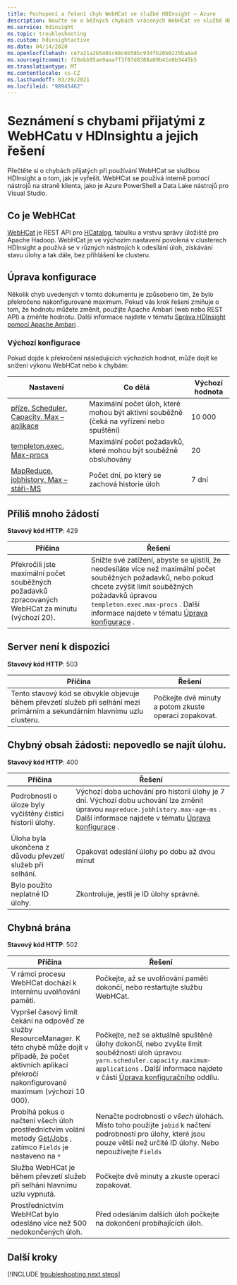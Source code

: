 ```yaml
---
title: Pochopení a řešení chyb WebHCat ve službě HDInsight – Azure
description: Naučte se o běžných chybách vrácených WebHCat ve službě HDInsight a o tom, jak je vyřešit.
ms.service: hdinsight
ms.topic: troubleshooting
ms.custom: hdinsightactive
ms.date: 04/14/2020
ms.openlocfilehash: ce7a21a2b5401c68c6b58bc934fb20b0225ba8ad
ms.sourcegitcommit: f28ebb95ae9aaaff3f87d8388a09b41e0b3445b5
ms.translationtype: MT
ms.contentlocale: cs-CZ
ms.lasthandoff: 03/29/2021
ms.locfileid: "98945462"
---
```

# <a name="understand-and-resolve-errors-received-from-webhcat-on-hdinsight"></a>Seznámení s chybami přijatými z WebHCatu v HDInsightu a jejich řešení

Přečtěte si o chybách přijatých při používání WebHCat se službou HDInsight a o tom, jak je vyřešit. WebHCat se používá interně pomocí nástrojů na straně klienta, jako je Azure PowerShell a Data Lake nástrojů pro Visual Studio.

## <a name="what-is-webhcat"></a>Co je WebHCat

[WebHCat](https://cwiki.apache.org/confluence/display/Hive/WebHCat) je REST API pro [HCatalog](https://cwiki.apache.org/confluence/display/Hive/HCatalog), tabulku a vrstvu správy úložiště pro Apache Hadoop. WebHCat je ve výchozím nastavení povolená v clusterech HDInsight a používá se v různých nástrojích k odesílání úloh, získávání stavu úlohy a tak dále, bez přihlášení ke clusteru.

## <a name="modifying-configuration"></a>Úprava konfigurace

Několik chyb uvedených v tomto dokumentu je způsobeno tím, že bylo překročeno nakonfigurované maximum. Pokud vás krok řešení zmiňuje o tom, že hodnotu můžete změnit, použijte Apache Ambari (web nebo REST API) a změňte hodnotu. Další informace najdete v tématu [Správa HDInsight pomocí Apache Ambari](hdinsight-hadoop-manage-ambari.md) .

### <a name="default-configuration"></a>Výchozí konfigurace

Pokud dojde k překročení následujících výchozích hodnot, může dojít ke snížení výkonu WebHCat nebo k chybám:

| Nastavení | Co dělá | Výchozí hodnota |
| --- | --- | --- |
| [příze. Scheduler. Capacity. Max – aplikace][maximum-applications] |Maximální počet úloh, které mohou být aktivní souběžně (čeká na vyřízení nebo spuštění) |10 000 |
| [templeton.exec. Max-procs][max-procs] |Maximální počet požadavků, které mohou být souběžně obsluhovány |20 |
| [MapReduce. jobhistory. Max – stáří-MS][max-age-ms] |Počet dní, po který se zachová historie úloh |7 dní |

## <a name="too-many-requests"></a>Příliš mnoho žádostí

**Stavový kód HTTP**: 429

| Příčina | Řešení |
| --- | --- |
| Překročili jste maximální počet souběžných požadavků zpracovaných WebHCat za minutu (výchozí 20). |Snižte své zatížení, abyste se ujistili, že neodesíláte více než maximální počet souběžných požadavků, nebo pokud chcete zvýšit limit souběžných požadavků úpravou `templeton.exec.max-procs` . Další informace najdete v tématu [Úprava konfigurace](#modifying-configuration) . |

## <a name="server-unavailable"></a>Server není k dispozici

**Stavový kód HTTP**: 503

| Příčina | Řešení |
| --- | --- |
| Tento stavový kód se obvykle objevuje během převzetí služeb při selhání mezi primárním a sekundárním hlavnímu uzlu clusteru. |Počkejte dvě minuty a potom zkuste operaci zopakovat. |

## <a name="bad-request-content-could-not-find-job"></a>Chybný obsah žádosti: nepovedlo se najít úlohu.

**Stavový kód HTTP**: 400

| Příčina | Řešení |
| --- | --- |
| Podrobnosti o úloze byly vyčištěny čisticí historií úlohy. |Výchozí doba uchování pro historii úlohy je 7 dní. Výchozí dobu uchování lze změnit úpravou `mapreduce.jobhistory.max-age-ms` . Další informace najdete v tématu [Úprava konfigurace](#modifying-configuration) . |
| Úloha byla ukončena z důvodu převzetí služeb při selhání. |Opakovat odeslání úlohy po dobu až dvou minut |
| Bylo použito neplatné ID úlohy. |Zkontroluje, jestli je ID úlohy správné. |

## <a name="bad-gateway"></a>Chybná brána

**Stavový kód HTTP**: 502

| Příčina | Řešení |
| --- | --- |
| V rámci procesu WebHCat dochází k internímu uvolňování paměti. |Počkejte, až se uvolňování paměti dokončí, nebo restartujte službu WebHCat. |
| Vypršel časový limit čekání na odpověď ze služby ResourceManager. K této chybě může dojít v případě, že počet aktivních aplikací překročí nakonfigurované maximum (výchozí 10 000). |Počkejte, než se aktuálně spuštěné úlohy dokončí, nebo zvyšte limit souběžnosti úloh úpravou `yarn.scheduler.capacity.maximum-applications` . Další informace najdete v části [Úprava konfiguračního](#modifying-configuration) oddílu. |
| Probíhá pokus o načtení všech úloh prostřednictvím volání metody [Get/Jobs](https://cwiki.apache.org/confluence/display/Hive/WebHCat+Reference+Jobs) , zatímco `Fields` je nastaveno na `*` |Nenačte podrobnosti o *všech* úlohách. Místo toho použijte `jobid` k načtení podrobností pro úlohy, které jsou pouze větší než určité ID úlohy. Nebo nepoužívejte `Fields` |
| Služba WebHCat je během převzetí služeb při selhání hlavnímu uzlu vypnutá. |Počkejte dvě minuty a zkuste operaci zopakovat. |
| Prostřednictvím WebHCat bylo odesláno více než 500 nedokončených úloh. |Před odesláním dalších úloh počkejte na dokončení probíhajících úloh. |

## <a name="next-steps"></a>Další kroky

[!INCLUDE [troubleshooting next steps](../../includes/hdinsight-troubleshooting-next-steps.md)]

[maximum-applications]: https://docs.cloudera.com/HDPDocuments/HDP2/HDP-2.1.3/bk_system-admin-guide/content/setting_application_limits.html
[max-procs]: https://cwiki.apache.org/confluence/display/Hive/WebHCat+Configure#WebHCatConfigure-WebHCatConfiguration
[max-age-ms]: https://docs.hortonworks.com/HDPDocuments/HDP2/HDP-2.0.6.0/ds_Hadoop/hadoop-mapreduce-client/hadoop-mapreduce-client-core/mapred-default.xml
